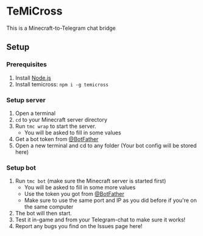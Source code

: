 # TeMiCross

This is a Minecraft-to-Telegram chat bridge

## Setup

### Prerequisites

1. Install [Node.js](https://nodejs.org/)
1. Install temicross: `npm i -g temicross`

### Setup server

1. Open a terminal
1. `cd` to your Minecraft server directory
1. Run `tmc wrap` to start the server.
	* You will be asked to fill in some values
1. Get a bot token from [@BotFather](https://t.me/BotFather)
1. Open a new terminal and cd to any folder (Your bot config will be stored here)

### Setup bot

1. Run `tmc bot` (make sure the Minecraft server is started first)
	* You will be asked to fill in some more values
	* Use the token you got from [@BotFather](https://t.me/BotFather)
	* Make sure to use the same port and IP as you did before if you're on the same computer
1. The bot will then start.
1. Test it in-game and from your Telegram-chat to make sure it works!
1. Report any bugs you find on the Issues page here!
